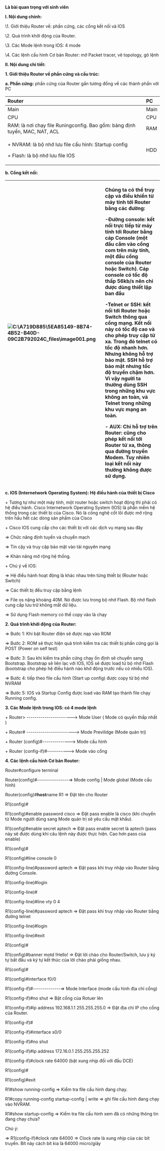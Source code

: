 ﻿**Là bài quan trọng với sinh viên** 

**I. Nội dung chính:**

\1. Giới thiệu Router về: phần cứng, các cổng kết nối và IOS

\2. Quá trình khởi động của Router.

\3. Các Mode lệnh trong IOS: 4 mode

\4. Các lệnh cấu hình Cơ bản Router: mở Packet tracer, vẽ topology, gõ lệnh

**II. Nội dung chi tiết:**

**1. Giới thiệu Router về phần cứng và cấu trúc:** 

**a. Phần cứng:** phần cứng của Router gần tương đồng về các thành phần với PC

|Router|PC|
| :- | :- |
|Main|Main|
|CPU|CPU|
|RAM: là nơi chạy file Runingconfig. Bao gồm: bảng định tuyến, MAC, NAT, ACL|RAM|
|<p>+ NVRAM: là bộ nhớ lưu file cấu hình: Startup config </p><p>+ Flash: là bộ nhớ lưu file IOS</p>|HDD|
**b. Cổng kết nối:** 

|![C:\A719D885\5EA85149-8B74-4B52-B40D-09C2B792024C\_files\image001.png](Aspose.Words.934770bf-2b22-4c5a-a2bf-bfc642e41267.001.png "image001")|<p>Chúng ta có thể truy cập và điều khiển từ máy tính tới Router bằng các đường:</p><p>**-Đường console:** kết nối trực tiếp từ máy tính tới Router bằng cáp Console (một đầu cắm vào cổng com trên máy tính, một đầu cổng console của Router hoặc Switch). Cáp console có tốc độ thấp 56kb/s nên chỉ được dùng thiết lập ban đầu</p><p>**-Telnet or SSH:** kết nối tới Router hoặc Switch thông qua cổng mạng. Kết nối này có tốc độ cao và cho phép truy cập từ xa. Trong đó telnet có tốc độ nhanh hơn. Nhưng không hỗ trợ bảo mật. SSH hỗ trợ bảo mật nhưng tốc độ truyền chậm hơn. Vì vậy người ta thường dùng SSH trong những khu vực không an toàn, và Telnet trong những khu vực mạng an toàn. </p><p>**- AUX:** Chỉ hỗ trợ trên Router: cũng cho phép kết nối tới Router từ xa, thông qua đường truyền Modem. Tuy nhiên loại kết nối này thường không được sử dụng.</p>|
| :- | :- |


**c. IOS (Internetwork Operating System): Hệ điều hành của thiết bị Cisco**

\+ Tương tự như một máy tính, một router hoặc switch  hoạt động thì phải có hệ điều hành. Cisco Internetwork Operating System (IOS) là phần mềm hệ thống trong các thiết bị của Cisco. Nó là công nghệ cốt lõi được mở rộng trên hầu hết các dòng sản phẩm của Cisco

\+ Cisco IOS cung cấp cho các thiết bị với các dịch vụ mạng sau đây

=> Chức năng định tuyến và chuyển mạch

=> Tin cậy và truy cập bảo mật vào tài nguyên mạng

=> Khản năng mở rộng hệ thống.

\+ Chú ý về IOS: 

=> Hệ điều hành hoạt động là khác nhau trên từng thiết bị (Router hoặc Switch)

=> Các thiết bị đều truy cập bằng lệnh

=> File os nặng khoảng 40M. Nó được lưu trong bộ nhớ Flash. Bộ nhớ flash cung cấp lưu trữ không mất dữ liệu.

=> Sử dụng Flash memory có thể copy vào là chạy

**2. Quá trình khởi động của Router:**

=> Bước 1: Khi bật Router điện sẽ được nạp vào ROM

=> Bước 2: ROM sẽ thực hiện quá trình kiểm tra các thiết bị phần cứng gọi là POST (Power on self test)

=> Bước 3: Sau khi kiểm tra phần cứng chạy ổn định sẽ chuyển sang Bootstrap. Bootstrap sẽ liên lạc với IOS, IOS sẽ được load từ bộ nhớ Flash (bootstrap cho phép hệ điều hành nào khở động trước nếu có nhiều IOS). 

=> Bước 4: tiếp theo file cấu hình (Start up config) được copy từ bộ nhớ NVRAM

=> Bước 5:  IOS và Startup Config được load vào RAM tạo thành file chạy Running config.

**3. Các Mode lệnh trong IOS: có 4 mode lệnh**

\+ Router> ----------------------->  Mode User ( Mode có quyền thấp nhất )

\+ Router# ------------------------> Mode Previlidge (Mode quản trị)

\+ Router (config)#--------------> Mode cấu hình

\+ Router (config-if)#-----------> Mode vào cổng

**4. Các lệnh cấu hình Cơ bản Router:**

Router#configure terminal

Router(config)#----------------=> Mode config | Mode global (Mode cấu hình)

Router(config)#**host**name R1 => Đặt tên cho Router

R1(config)#

R1(config)#enable password cisco => Đặt pass enable là cisco (khi chuyển từ Mode người dùng sang Mode quản trị sẽ yêu cầu mật khẩu).

R1(config)#enable secret aptech => Đặt pass enable secret là aptech (pass này sẽ được dùng khi câu lệnh này được thực hiện. Cao hơn pass của enable)

R1(config)#

R1(config)#line console 0

R1(config-line)#password aptech => Đặt pass khi truy nhập vào Router bằng đường Console. 

R1(config-line)#login

R1(config-line)#

R1(config-line)#line vty 0 4

R1(config-line)#password aptech => Đặt pass khi truy nhập vào Router bằng đường telnet

R1(config-line)#login

R1(config-line)#exit

R1(config)#

R1(config)#banner motd !Hello! => Đặt lời chào cho Router/Switch, lưu ý ký tự bắt đầu và ký tự kết thúc của lời chào phải giống nhau.

R1(config)#

R1(config)#interface f0/0

R1(config-if)#--------------=> Mode Interface (mode cấu hình địa chỉ cổng)

R1(config-if)#no shut => Bật cổng của Rotuer lên

R1(config-if)#ip address 192.168.1.1 255.255.255.0 => Đặt địa chỉ IP cho cổng của Router.

R1(config-if)#

R1(config-if)#interface s0/0

R1(config-if)#no shut

R1(config-if)#ip address 172.16.0.1 255.255.255.252

R1(config-if)#clock rate 64000 (bật xung nhịp đối với đầu DCE)

R1(config)#

R1(config)#exit

R1#show running-config => Kiểm tra file cấu hình đang chạy. 

R1#copy running-config startup-config | write => ghi file cấu hình đang chạy vào NVRAM.

R1#show startup-config => Kiểm tra file cấu hình xem đã có những thông tin đang chạy chưa? 

Chú ý: 

=> R1(config-if)#clock rate 64000  => Clock  rate là xung nhịp của các bít truyền. Bít này cách bít kia là 64000 micro/giây
